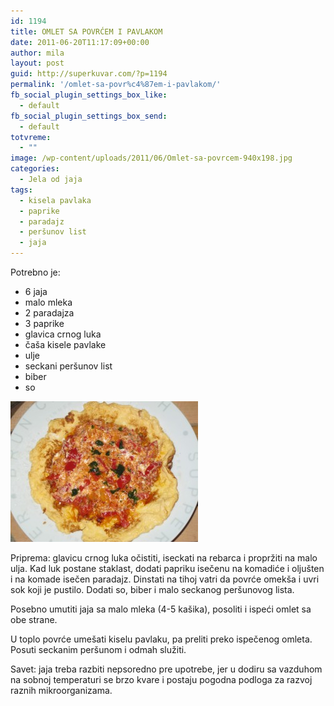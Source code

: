 ```yaml
---
id: 1194
title: OMLET SA POVRĆEM I PAVLAKOM
date: 2011-06-20T11:17:09+00:00
author: mila
layout: post
guid: http://superkuvar.com/?p=1194
permalink: '/omlet-sa-povr%c4%87em-i-pavlakom/'
fb_social_plugin_settings_box_like:
  - default
fb_social_plugin_settings_box_send:
  - default
totvreme:
  - ""
image: /wp-content/uploads/2011/06/Omlet-sa-povrcem-940x198.jpg
categories:
  - Jela od jaja
tags:
  - kisela pavlaka
  - paprike
  - paradajz
  - peršunov list
  - jaja
---
```

Potrebno je:

  * 6 jaja
  * malo mleka
  * 2 paradajza
  * 3 paprike
  * glavica crnog luka
  * čaša kisele pavlake
  * ulje
  * seckani peršunov list
  * biber
  * so

<img class="alignnone size-medium wp-image-4440" title="Omlet sa povrcem" src="/wp-content/uploads/2011/06/Omlet-sa-povrcem-300x225.jpg" alt="" width="300" height="225" /> 

Priprema: glavicu crnog luka očistiti, iseckati na rebarca i propržiti na malo ulja. Kad luk postane staklast, dodati papriku isečenu na komadiće i oljušten i na komade isečen paradajz. Dinstati na tihoj vatri da povrće omekša i uvri sok koji je pustilo. Dodati so, biber i malo seckanog peršunovog lista.

Posebno umutiti jaja sa malo mleka (4-5 kašika), posoliti i ispeći omlet sa obe strane.

U toplo povrće umešati kiselu pavlaku, pa preliti preko ispečenog omleta. Posuti seckanim peršunom i odmah služiti.

Savet: jaja treba razbiti nepsoredno pre upotrebe, jer u dodiru sa vazduhom na sobnoj temperaturi se brzo kvare i postaju pogodna podloga za razvoj raznih mikroorganizama.